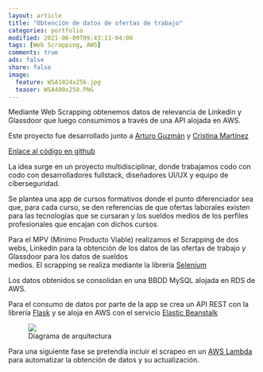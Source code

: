 ```yaml
---
layout: article
title: "Obtención de datos de ofertas de trabajo"
categories: portfolio
modified: 2021-06-09T09:43:11-04:00
tags: [Web Scrapping, AWS]
comments: true
ads: false
share: false
image:
  feature: WSA1024x256.jpg
  teaser: WSA400x250.PNG
---
```


Mediante Web Scrapping obtenemos datos de relevancia de Linkedin y Glassdoor 
que luego consumimos a través de una API alojada en AWS.

Este proyecto fue desarrollado junto a [Arturo Guzmán](https://www.linkedin.com/in/arturo-guzm%C3%A1n-solera/) y [Cristina Martínez](https://www.linkedin.com/in/cristina-mart%C3%ADnez-garc%C3%ADa-438209170/)

[Enlace al código en github](https://github.com/FcoJavierMelo/my_projects/tree/main/Linkedin%26Glassdoor%20Data)

La idea surge en un proyecto multidisciplinar, donde trabajamos codo con codo con desarrolladores fullstack, 
diseñadores UI/UX y equipo de ciberseguridad.

Se plantea una app de cursos formativos donde el punto diferenciador sea que, para cada curso,
se den referencias de que ofertas laborales existen para las tecnologías que se cursaran 
y los sueldos medios de los perfiles profesionales que encajan con dichos cursos.

Para el MPV (Mínimo Producto Viable) realizamos el Scrapping de dos webs, Linkedin para 
la obtención de los datos de las ofertas de trabajo y Glassdoor para los datos de sueldos  
medios. El scrapping se realiza mediante la librería [Selenium](https://selenium-python.readthedocs.io/)

Los datos obtenidos se consolidan en una BBDD MySQL alojada en RDS de AWS.

Para el consumo de datos por parte de la app se crea un API REST con la librería [Flask](https://flask.palletsprojects.com/en/2.0.x/) 
y se aloja en AWS con el servicio [Elastic Beanstalk](https://docs.aws.amazon.com/es_es/elasticbeanstalk/latest/dg/Welcome.html)

<figure>
	<img src="{{ site.url }}/images/WSA1.PNG">
	<figcaption>Diagrama de arquitectura</figcaption>
</figure>  

Para una siguiente fase se pretendía incluir el scrapeo en un [AWS Lambda](https://aws.amazon.com/es/lambda/?nc2=type_a) 
para automatizar la obtención de datos y su actualización.


 
